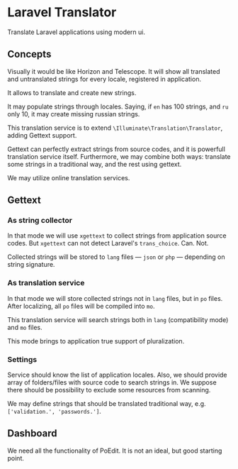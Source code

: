 # Laravel Translator

Translate Laravel applications using modern ui.

## Concepts

Visually it would be like Horizon and Telescope. It will show all translated and untranslated strings for every locale, registered in application.

It allows to translate and create new strings.

It may populate strings through locales. Saying, if `en` has 100 strings, and `ru` only 10, it may create missing russian strings.

This translation service is to extend `\Illuminate\Translation\Translator`, adding Gettext support.

Gettext can perfectly extract strings from source codes, and it is powerfull translation service itself. Furthermore, we may combine both ways: translate some strings in a traditional way, and the rest using gettext.

We may utilize online translation services.

## Gettext

### As string collector

In that mode we will use `xgettext` to collect strings from application source codes. But `xgettext` can not detect Laravel's `trans_choice`. Can. Not. 

Collected strings will be stored to `lang` files  — `json` or `php` — depending on string signature.

### As translation service

In that mode we will store collected strings not in `lang` files, but in `po` files. After localizing, all `po` files will be compiled into `mo`.

This translation service will search strings both in `lang` (compatibility mode) and `mo` files.

This mode brings to application true support of pluralization.

### Settings

Service should know the list of application locales. Also, we should provide array of folders/files with source code to search strings in. We suppose there should be possibility to exclude some resources from scanning.

We may define strings that should be translated traditional way, e.g. `['validation.', 'passwords.']`.

## Dashboard

We need all the functionality of PoEdit. It is not an ideal, but good starting point.
